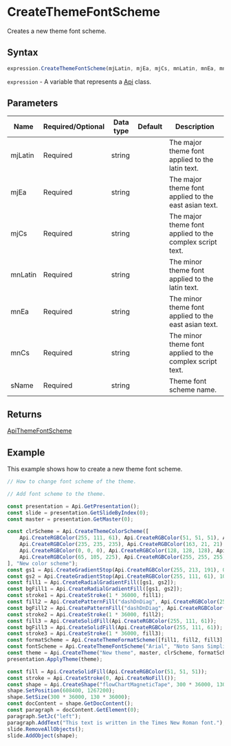 # CreateThemeFontScheme

Creates a new theme font scheme.

## Syntax

```javascript
expression.CreateThemeFontScheme(mjLatin, mjEa, mjCs, mnLatin, mnEa, mnCs, sName);
```

`expression` - A variable that represents a [Api](../Api.md) class.

## Parameters

| **Name** | **Required/Optional** | **Data type** | **Default** | **Description** |
| ------------- | ------------- | ------------- | ------------- | ------------- |
| mjLatin | Required | string |  | The major theme font applied to the latin text. |
| mjEa | Required | string |  | The major theme font applied to the east asian text. |
| mjCs | Required | string |  | The major theme font applied to the complex script text. |
| mnLatin | Required | string |  | The minor theme font applied to the latin text. |
| mnEa | Required | string |  | The minor theme font applied to the east asian text. |
| mnCs | Required | string |  | The minor theme font applied to the complex script text. |
| sName | Required | string |  | Theme font scheme name. |

## Returns

[ApiThemeFontScheme](../../ApiThemeFontScheme/ApiThemeFontScheme.md)

## Example

This example shows how to create a new theme font scheme.

```javascript editor-pptx
// How to change font scheme of the theme.

// Add font scheme to the theme.

const presentation = Api.GetPresentation();
const slide = presentation.GetSlideByIndex(0);
const master = presentation.GetMaster(0);

const clrScheme = Api.CreateThemeColorScheme([
	Api.CreateRGBColor(255, 111, 61), Api.CreateRGBColor(51, 51, 51), Api.CreateRGBColor(230, 179, 117),
	Api.CreateRGBColor(235, 235, 235), Api.CreateRGBColor(163, 21, 21), Api.CreateRGBColor(128, 43, 43),
	Api.CreateRGBColor(0, 0, 0), Api.CreateRGBColor(128, 128, 128), Api.CreateRGBColor(176, 196, 222),
	Api.CreateRGBColor(65, 105, 225), Api.CreateRGBColor(255, 255, 255), Api.CreateRGBColor(255, 213, 191)
], "New color scheme");
const gs1 = Api.CreateGradientStop(Api.CreateRGBColor(255, 213, 191), 0);
const gs2 = Api.CreateGradientStop(Api.CreateRGBColor(255, 111, 61), 100000);
const fill1 = Api.CreateRadialGradientFill([gs1, gs2]);
const bgFill1 = Api.CreateRadialGradientFill([gs1, gs2]);
const stroke1 = Api.CreateStroke(1 * 36000, fill1);
const fill2 = Api.CreatePatternFill("dashDnDiag", Api.CreateRGBColor(255, 111, 61), Api.CreateRGBColor(51, 51, 51));
const bgFill2 = Api.CreatePatternFill("dashDnDiag", Api.CreateRGBColor(255, 111, 61), Api.CreateRGBColor(51, 51, 51));
const stroke2 = Api.CreateStroke(1 * 36000, fill2);
const fill3 = Api.CreateSolidFill(Api.CreateRGBColor(255, 111, 61));
const bgFill3 = Api.CreateSolidFill(Api.CreateRGBColor(255, 111, 61));
const stroke3 = Api.CreateStroke(1 * 36000, fill3);
const formatScheme = Api.CreateThemeFormatScheme([fill1, fill2, fill3], [bgFill1, bgFill2, bgFill3], [stroke1, stroke2, stroke3], "New format scheme");
const fontScheme = Api.CreateThemeFontScheme("Arial", "Noto Sans Simplified Chinese", "Arabic", "Times New Roman", "Noto Serif Simplified Chinese", "Arabic", "New font scheme");
const theme = Api.CreateTheme("New theme", master, clrScheme, formatScheme, fontScheme);
presentation.ApplyTheme(theme);

const fill = Api.CreateSolidFill(Api.CreateRGBColor(51, 51, 51));
const stroke = Api.CreateStroke(0, Api.CreateNoFill());
const shape = Api.CreateShape("flowChartMagneticTape", 300 * 36000, 130 * 36000, fill, stroke);
shape.SetPosition(608400, 1267200);
shape.SetSize(300 * 36000, 130 * 36000);
const docContent = shape.GetDocContent();
const paragraph = docContent.GetElement(0);
paragraph.SetJc("left");
paragraph.AddText("This text is written in the Times New Roman font.");
slide.RemoveAllObjects();
slide.AddObject(shape);

```
